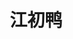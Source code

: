 ---
layout: home

title: 江初鸭
titleTemplate: 一个记笔记的地方

hero:
  name: 江初鸭
  text:     ✏️
  tagline: 一个记笔记的地方 🛠️
  image:
    src: /img/home.png
    alt: 江初鸭
  actions:
    - theme: brand
      text: 开始
      link: /guide/
    - theme: alt
      text: 在 GitHub 上查看
      link: https://github.com/liudid

features:
  - icon: ☕️
    title: Notes
    details: 记录鸭 📖
    link: "/zh/tools/life"
  - icon: 🛠️
    title: Tutorials
    details: 一些教程 📒
    link: "/zh/tools/life"
  - icon: 📦
    title: Tools
    details: 各种好用工具 🔧
    link: "/zh/tools/life"
---